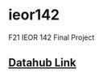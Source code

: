 # ieor142
F21 IEOR 142 Final Project


## [Datahub Link](https://datahub.berkeley.edu/hub/user-redirect/interact?account=nayanchavan&repo=ieor142&branch=main&subpath=ieor-142-final-project.ipynb)
